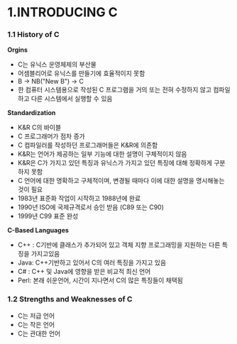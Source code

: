 # 1.INTRODUCING C
### 1.1 History of C
**Orgins**
* C는 유닉스 운영체제의 부산물
* 어셈블리어로 유닉스를 만들기에 효율적이지 못함
* B -> NB("New B") -> C
* 한 컴퓨터 시스템용으로 작성된 C 프로그램을 거의 또는 전혀 수정하지 않고 컴파일하고 다른 시스템에서 실행할 수 있음

**Standardization**
* K&R C의 바이블
* C 프로그래머가 점차 증가
* C 컴파일러를 작성하던 프로그래머들은 K&R에 의존함
* K&R는 언어가 제공하는 일부 기능에 대한 설명이 구체적이지 않음
* K&R은 C가 가지고 있던 특징과 유닉스가 가지고 있던 특징에 대해 정확하게 구분하지 못함
* C 언어에 대한 명확하고 구체적이며, 변경될 때마다 이에 대한 설명을 명시해놓는 것이 필요
* 1983년 표준화 작업이 시작하고 1988년에 완료
* 1990년 ISO에 국제규격로서 승인 받음 (C89 또는 C90)
* 1999년 C99 표준 완성

**C-Based Languages**
* C++ : C기반에 클래스가 추가되어 있고 객체 지향 프로그래밍을 지원하는 다른 특징을 가지고있음
* Java: C++기반하고 있어서 C의 여러 특징을 가지고 있음
* C#  : C++ 및 Java에 영향을 받은 비교적 최신 언어
* Perl: 본래 쉬운언어, 시간이 지나면서 C의 많은 특징들이 채택됨

### 1.2 Strengths and Weaknesses of C
* C는 저급 언어
* C는 작은 언어
* C는 관대한 언어
